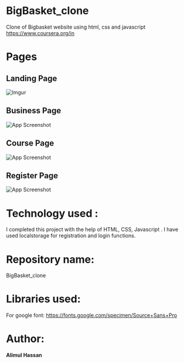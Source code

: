 # BigBasket_clone
Clone of Bigbasket website using html, css and javascript
https://www.coursera.org/in

# Pages

## Landing Page
![Imgur](https://imgur.com/07cGJQC)

## Business Page
![App Screenshot](https://imgur.com/RTL75xx)

## Course Page
![App Screenshot](https://imgur.com/tk81IWK)

## Register Page
![App Screenshot](https://imgur.com/YmTglwY)




# Technology used :
I completed this project with the help of HTML, CSS, Javascript . I have used localstorage for registration and login functions.

# Repository name:
BigBasket_clone

# Libraries used:
For google font: https://fonts.google.com/specimen/Source+Sans+Pro


# Author:

<strong>Alimul Hassan</strong>  
